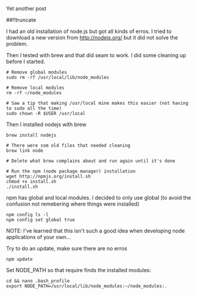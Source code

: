 Yet another post

[meta:author]: <> (Jonas Colmsjo)
[meta:title]: <> (Setup-node.js-on-osx.md)
[meta:date]: <> (2012-01-01)
[meta:nested:key]: <> (Metadata value)

##!!truncate


I had an old installation of node.js but got all kinds of erros. I tried to download a new version from http://nodejs.org/ but it did not solve the problem.

Then I tested with brew and that did seam to work. I did some cleaning up before I started.


```
# Remove global modules
sudo rm -rf /usr/local/lib/node_modules

# Remove local modules
rm -rf ~/node_modules

# Saw a tip that making /usr/local mine makes this easier (not having to sudo all the time)
sudo chown -R $USER /usr/local
```

Then I installed nodejs with brew
```
brew install nodejs

# There were som old files that needed cleaning
brew link node

# Delete what brew complains about and run again until it's done

# Run the npm (node package manager) installation
wget http://npmjs.org/install.sh
chmod +x install.sh 
./install.sh
```

npm has global and local modules. I decided to only use global (to avoid the confusion not remebering where things were installed)
```
npm config ls -l
npm config set global true
```
NOTE: I've learned that this isn't such a good idea when developing node applications of your own...

Try to do an update, make sure there are no erros
```
npm update
```

Set NODE_PATH so that require finds the installed modules:
```
cd && nano .bash_profile
export NODE_PATH=/usr/local/lib/node_modules:~/node_modules:.
```

